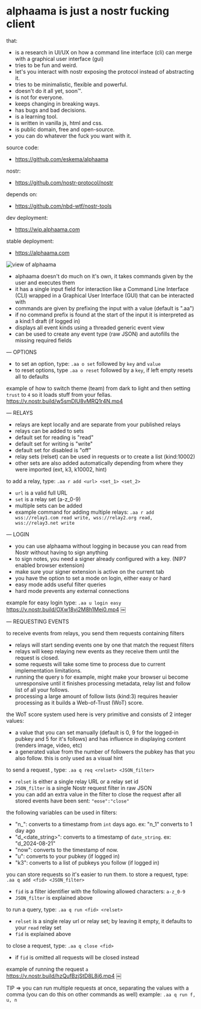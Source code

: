 # alphaama is just a nostr fucking client

that:
- is a research in UI/UX on how a command line interface (cli) can merge with a graphical user interface (gui)
- tries to be fun and weird.
- let's you interact with nostr exposing the protocol instead of abstracting it.
- tries to be minimalistic, flexible and powerful.
- doesn't do it all yet, soon™.
- is not for everyone.
- keeps changing in breaking ways.
- has bugs and bad decisions.
- is a learning tool.
- is written in vanilla js, html and css.
- is public domain, free and open-source.
- you can do whatever the fuck you want with it.

source code:
- https://github.com/eskema/alphaama

nostr:
- https://github.com/nostr-protocol/nostr

depends on:
- https://github.com/nbd-wtf/nostr-tools

dev deployment:
- https://wip.alphaama.com

stable deployment:
- https://alphaama.com


![view of alphaama](https://i.nostr.build/XyflANm8pOEQUHI6.jpg)


- alphaama doesn't do much on it's own, it takes commands given by the user and executes them
- it has a single input field for interaction like a Command Line Interface (CLI) wrapped in a Graphical User Interface (GUI) that can be interacted with
- commands are given by prefixing the input with a value (default is ".aa")
- if no command prefix is found at the start of the input it is interpreted as a kind:1 draft (if logged in)
- displays all event kinds using a threaded generic event view
- can be used to create any event type (raw JSON) and autofills the missing required fields


— OPTIONS


- to set an option, type: `.aa o set` followed by `key` and `value`
- to reset options, type `.aa o reset` followed by a `key`, if left empty resets all to defaults

example of how to switch theme (team) from dark to light and then setting `trust` to `4` so it loads stuff from your fellas.
https://v.nostr.build/w5smDlU8vMRQ1r4N.mp4



— RELAYS

- relays are kept locally and are separate from your published relays
- relays can be added to sets
- default set for reading is "read"
- default set for writing is "write"
- default set for disabled is "off"
- relay sets (relset) can be used in requests or to create a list (kind:10002)
- other sets are also added automatically depending from where they were imported (ext, k3, k10002, hint)

to add a relay, type: `.aa r add <url> <set_1> <set_2>`
- `url` is a valid full URL
- `set` is a relay set (a-z_0-9) 
- multiple sets can be added
- example command for adding multiple relays: `.aa r add wss://relay1.com read write, wss://relay2.org read, wss://relay3.net write`


— LOGIN


- you can use alphaama without logging in because you can read from Nostr without having to sign anything
- to sign notes, you need a signer already configured with a key. (NIP7 enabled browser extension)
- make sure your signer extension is active on the current tab
- you have the option to set a mode on login, either easy or hard
- easy mode adds useful filter queries
- hard mode prevents any external connections

example for easy login type: `.aa u login easy`
https://v.nostr.build/OXw18vj2M8h1Mei0.mp4
￼

— REQUESTING EVENTS


to receive events from relays, you send them requests containing filters
- relays will start sending events one by one that match the request filters
- relays will keep relaying new events as they receive them until the request is closed.
- some requests will take some time to process due to current implementation limitations. 
- running the query `b` for example, might make your browser ui become unresponsive until it finishes processing metadata, relay list and follow list of all your follows. 
- processing a large amount of follow lists (kind:3) requires heavier processing as it builds a Web-of-Trust (WoT) score. 

the WoT score system used here is very primitive and consists of 2 integer values: 
- a value that you can set manually (default is 0, 9 for the logged-in pubkey and 5 for it's follows) and has influence in displaying content (renders image, video, etc)
- a generated value from the number of followers the pubkey has that you also follow. this is only used as a visual hint

to send a request , type: `.aa q req <relset> <JSON_filter>`
- `relset` is either a single relay URL or a relay set id
- `JSON_filter` is a single Nostr request filter in raw JSON
- you can add an extra value in the filter to close the request after all stored events have been sent: `"eose":"close"`

the following variables can be used in filters:
- "n_<int>": converts to a timestamp from `int` days ago. ex: "n_1" converts to 1 day ago
- "d_<date_string>": converts to a timestamp of `date_string`. ex: "d_2024-08-21"
- "now": converts to the timestamp of now.
- "u": converts to your pubkey (if logged in)
- "k3": converts to a list of pubkeys you follow (if logged in)

you can store requests so it's easier to run them.
to store a request, type: `.aa q add <fid> <JSON_filter>`
- `fid` is a filter identifier with the following allowed characters:  `a-z_0-9`
- `JSON_filter` is explained above

to run a query, type: `.aa q run <fid> <relset>` 
- `relset` is a single relay url or relay set; by leaving it empty, it defaults to your `read` relay set
- `fid` is explained above

to close a request, type: `.aa q close <fid>`
- if `fid` is omitted all requests will be closed instead

example of running the request `a` 
https://v.nostr.build/hzQufBzjStD8L8j6.mp4
￼

TIP => you can run multiple requests at once, separating the values with a comma (you can do this on other commands as well)
example: `.aa q run f, u, n`